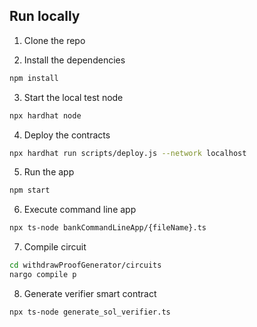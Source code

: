 ## Run locally

1. Clone the repo

2. Install the dependencies

```sh
npm install
```

3. Start the local test node

```sh
npx hardhat node
```

4. Deploy the contracts

```sh
npx hardhat run scripts/deploy.js --network localhost
```

5. Run the app

```sh
npm start
```

6. Execute command line app

```sh
npx ts-node bankCommandLineApp/{fileName}.ts
```

7. Compile circuit

```sh
cd withdrawProofGenerator/circuits
nargo compile p
```

8. Generate verifier smart contract

```sh
npx ts-node generate_sol_verifier.ts
```